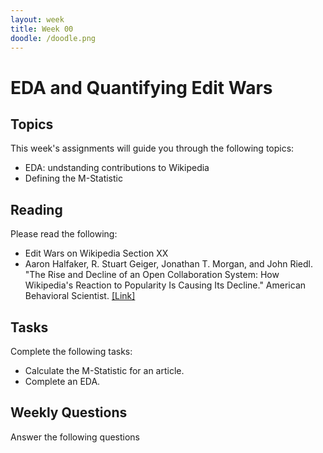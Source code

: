 ```yaml
---
layout: week
title: Week 00
doodle: /doodle.png
---
```


# EDA and Quantifying Edit Wars

## Topics

This week's assignments will guide you through the following topics:
* EDA: undstanding contributions to Wikipedia
* Defining the M-Statistic

## Reading

Please read the following:
* Edit Wars on Wikipedia Section XX
* Aaron Halfaker, R. Stuart Geiger, Jonathan T. Morgan, and John
  Riedl. "The Rise and Decline of an Open Collaboration System: How
  Wikipedia's Reaction to Popularity Is Causing Its Decline." American
  Behavioral
  Scientist. [[Link]](https://stuartgeiger.com/papers/abs-rise-and-decline-wikipedia.pdf)
  
## Tasks

Complete the following tasks:
* Calculate the M-Statistic for an article.
* Complete an EDA.

## Weekly Questions

Answer the following questions
